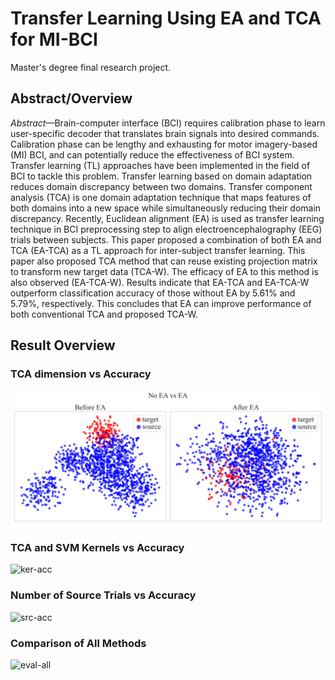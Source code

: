 # Transfer Learning Using EA and TCA for MI-BCI
Master's degree final research project.

## Abstract/Overview
*Abstract*—Brain-computer interface (BCI) requires calibration phase to learn user-specific decoder that translates brain signals into desired commands. Calibration phase can be lengthy and exhausting for motor imagery-based (MI) BCI, and can potentially reduce the effectiveness of BCI system. Transfer learning (TL) approaches have been implemented in the field of BCI to tackle
this problem. Transfer learning based on domain adaptation reduces domain discrepancy between two domains. Transfer component analysis (TCA) is one domain adaptation technique that maps features of both domains into a new space while simultaneously reducing their domain discrepancy. Recently,
Euclidean alignment (EA) is used as transfer learning technique in BCI preprocessing step to align electroencephalography (EEG) trials between subjects. This paper proposed a combination of both EA and TCA (EA-TCA) as a TL approach for inter-subject transfer learning. This paper also proposed TCA method that can reuse existing projection matrix to transform new target data (TCA-W). The efficacy of EA to this method is also observed
(EA-TCA-W). Results indicate that EA-TCA and EA-TCA-W outperform classification accuracy of those without EA by 5.61% and 5.79%, respectively. This concludes that EA can improve performance of both conventional TCA and proposed TCA-W.

## Result Overview
### TCA dimension vs Accuracy
![ea-nonea](/image/blog-ea-nonea.png)

### TCA and SVM Kernels vs Accuracy
![ker-acc](/image/ker-acc.png)

### Number of Source Trials vs Accuracy
![src-acc](/image/src-acc.png)


### Comparison of All Methods
![eval-all](/image/eval-all.png)
